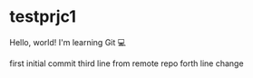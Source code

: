 # testprjc1
Hello, world! I'm learning Git 💻

first initial commit
third line from remote repo
forth line change
